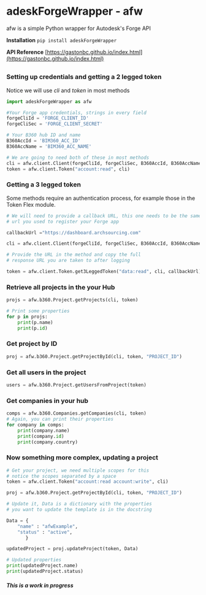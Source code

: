 # adeskForgeWrapper - afw

afw is a simple Python wrapper for Autodesk's Forge API

**Installation** `pip install adeskForgeWrapper`

**API Reference** [https://gastonbc.github.io/index.html](https://gastonbc.github.io/index.html)

##
### Setting up credentials and getting a 2 legged token
Notice we will use *cli* and *token* in most methods
```Python
import adeskForgeWrapper as afw

#Your Forge app credentials, strings in every field
forgeCliId = 'FORGE_CLIENT_ID'
forgeCliSec = 'FORGE_CLIENT_SECRET'

# Your B360 hub ID and name
B360AccId = 'BIM360_ACC_ID'
B360AccName = 'BIM360_ACC_NAME'

# We are going to need both of these in most methods
cli = afw.client.Client(forgeCliId, forgeCliSec, B360AccId, B360AccName)
token = afw.client.Token("account:read", cli)
```
### Getting a 3 legged token
Some methods require an authentication process, for example those in the Token Flex module.
```Python
# We will need to provide a callback URL, this one needs to be the same 
# url you used to register your Forge app

callbackUrl ="https://dashboard.archsourcing.com"

cli = afw.client.Client(forgeCliId, forgeCliSec, B360AccId, B360AccName)

# Provide the URL in the method and copy the full 
# response URL you are taken to after logging

token = afw.client.Token.get3LeggedToken("data:read", cli, callbackUrl)
```

### Retrieve all projects in the your Hub
```Python
projs = afw.b360.Project.getProjects(cli, token)

# Print some properties
for p in projs:
    print(p.name)
    print(p.id)
```
### Get project by ID
```Python
proj = afw.b360.Project.getProjectById(cli, token, "PROJECT_ID")
```
### Get all users in the project
```Python
users = afw.b360.Project.getUsersFromProject(token)
```
### Get companies in your hub
```Python
comps = afw.b360.Companies.getCompanies(cli, token)
# Again, you can print their properties
for company in comps:
    print(company.name)
    print(company.id)
    print(company.country)
```

### Now something more complex, updating a project
```Python
# Get your project, we need multiple scopes for this
# notice the scopes separated by a space
token = afw.client.Token("account:read account:write", cli)

proj = afw.b360.Project.getProjectById(cli, token, "PROJECT_ID")

# Update it, Data is a dictionary with the properties 
# you want to update the template is in the docstring

Data = {
	"name" : "afwExample",
	"status" : "active",
       }

updatedProject = proj.updateProject(token, Data)

# Updated properties
print(updatedProject.name)
print(updatedProject.status)
```
##### ***This is a work in progress***
